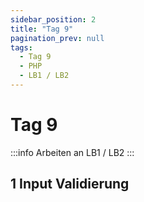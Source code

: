 ```yaml
---
sidebar_position: 2
title: "Tag 9"
pagination_prev: null
tags:
  - Tag 9
  - PHP
  - LB1 / LB2
---
```


# Tag 9

:::info
Arbeiten an LB1 / LB2
:::

## 1 Input Validierung